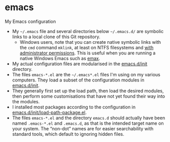 # emacs
My Emacs configuration

* My `~/.emacs` file and several directories below `~/.emacs.d/` are symbolic links to a local clone of this Git repository.
  * Windows users, note that you can create native symbolic links with the `cmd` command `mklink`, at least on NTFS filesystems and [with administrator permissions](http://security.stackexchange.com/questions/10194/why-do-you-have-to-be-an-admin-to-create-a-symlink-in-windows).  This is useful when you are running a native Windows Emacs such as [emax](https://github.com/m-parashar/emax64/).
* My actual configuration files are modularised in the [emacs.d/init](emacs.d/init) directory.
* The files `emacs-*.el` are the `~/.emacs*.el` files I'm using on my various computers.  They load a subset of the configuration modules in [emacs.d/init](emacs.d/init).
* They generally first set up the load path, then load the desired modules, then perform some customisations that have not yet found their way into the modules.
* I installed most packages according to the configuration in [emacs.d/init/load-path-package.el](emacs.d/init/load-path-package.el).
* The files `emacs-*.el` and the directory `emacs.d` should actually have been named `.emacs-*.el` and `.emacs.d`, as that is the intended target name on your system.  The “non-dot” names are for easier searchability with standard tools, which default to ignoring hidden files.
